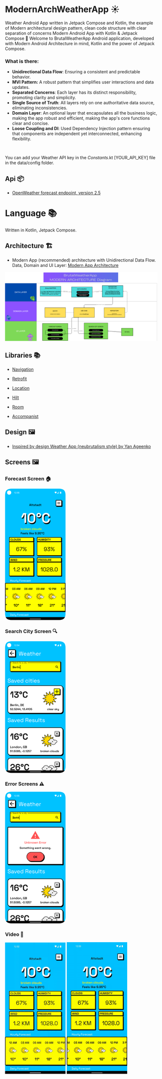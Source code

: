# ModernArchWeatherApp ☀
Weather Android App written in Jetpack Compose and Kotlin, the example of Modern architectural design pattern, clean code structure with clear separation of concerns
Modern Android App with Kotlin & Jetpack Compose 🚀
Welcome to BrutalWeatherApp Android application, developed with Modern Android Architecture in mind, Kotlin and the power of Jetpack Compose.
<br/>
### What is there:
* **Unidirectional Data Flow**: Ensuring a consistent and predictable behavior.
* **MVI Pattern:** A robust pattern that simplifies user interactions and data updates.
* **Separated Concerns**: Each layer has its distinct responsibility, promoting clarity and simplicity.
* **Single Source of Truth**: All layers rely on one authoritative data source, eliminating inconsistencies.
* **Domain Layer**: An optional layer that encapsulates all the business logic, making the app robust and efficient, making the app's core functions clear and concise.
* **Loose Coupling and DI**: Used Dependency Injection pattern ensuring that components are independent yet interconnected, enhancing flexibility.


<br/>

You can add your Weather API key in the *Constants*.kt [YOUR_API_KEY] file in the data/config folder.


## Api 📦
* [OpenWeather forecast endpoint, version 2.5](https://openweathermap.org/forecast5)

# Language 📚

Written in Kotlin, Jetpack Compose.

## Architecture 🏗️
* Modern App (recommended) architecture with Unidirectional Data Flow. Data, Domain and UI Layer: [Modern App Architecture](https://developer.android.com/topic/architecture)

![Architecture Diagram](screenshots/architecture.png)


## Libraries 📚


* [Navigation](https://developer.android.com/jetpack/compose/navigation)

* [Retrofit](https://square.github.io/retrofit)

* [Location](https://developer.android.com/training/location)

* [Hilt](https://developer.android.com/training/dependency-injection/hilt-android)

* [Room](https://developer.android.com/jetpack/androidx/releases/room)

* [Accompanist](https://google.github.io/accompanist/insets/)

## Design 🖼

* [Inspired by design Weather App (neubrutalism style)
  by Yan Ageenko](https://www.pinterest.com/pin/839569555548055567/)

## Screens 🖼

### Forecast Screen 🏠

  <img src="screenshots/Screenshot_0.png" alt="Android App architecture" width="200">


### Search City Screen 🔍
  <img src="screenshots/Screenshot_1.png" alt="Android App architecture" width="200">


### Error Screens ⚠
  <img src="screenshots/Screenshot_2.png" alt="Android App architecture" width="200">

### Video 👀

  <img src="screenshots/home.gif" alt="Android App architecture" width="200"> <img src="screenshots/search_city.gif" alt="Android App architecture" width="200">



